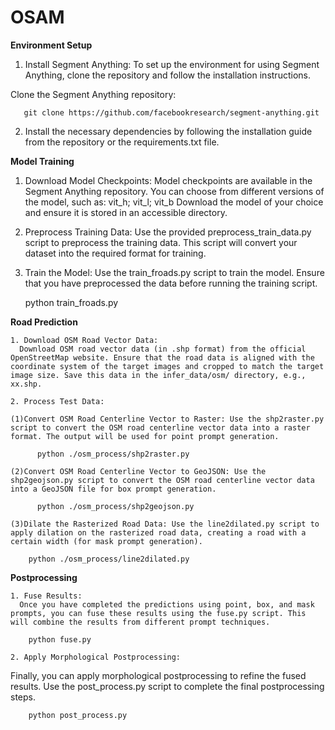 # OSAM
<b>Environment Setup</b>

  1. Install Segment Anything:
  To set up the environment for using Segment Anything, clone the repository and follow the installation instructions.
  
  Clone the Segment Anything repository:
  
	   git clone https://github.com/facebookresearch/segment-anything.git

  2. Install the necessary dependencies by following the installation guide from the repository or the requirements.txt file.

<b>Model Training</b>

  1. Download Model Checkpoints:
    Model checkpoints are available in the Segment Anything repository. You can choose from different versions of the model, such as: vit_h; vit_l; vit_b 
    Download the model of your choice and ensure it is stored in an accessible directory.

  2. Preprocess Training Data:
    Use the provided preprocess_train_data.py script to preprocess the training data. This script will convert your dataset into the required format for training.

  4. Train the Model:
    Use the train_froads.py script to train the model. Ensure that you have preprocessed the data before running the training script.
    
        python train_froads.py
      
<b>Road Prediction</b>
     
    1. Download OSM Road Vector Data:
      Download OSM road vector data (in .shp format) from the official OpenStreetMap website. Ensure that the road data is aligned with the coordinate system of the target images and cropped to match the target image size. Save this data in the infer_data/osm/ directory, e.g., xx.shp.
      
    2. Process Test Data:
    
    (1)Convert OSM Road Centerline Vector to Raster: Use the shp2raster.py script to convert the OSM road centerline vector data into a raster format. The output will be used for point prompt generation.
      
          python ./osm_process/shp2raster.py
      
    (2)Convert OSM Road Centerline Vector to GeoJSON: Use the shp2geojson.py script to convert the OSM road centerline vector data into a GeoJSON file for box prompt generation.
      
          python ./osm_process/shp2geojson.py
          
    (3)Dilate the Rasterized Road Data: Use the line2dilated.py script to apply dilation on the rasterized road data, creating a road with a certain width (for mask prompt generation).
      
        python ./osm_process/line2dilated.py

<b>Postprocessing</b>
     
    1. Fuse Results:
      Once you have completed the predictions using point, box, and mask prompts, you can fuse these results using the fuse.py script. This will combine the results from different prompt techniques.
        
        python fuse.py
      
    2. Apply Morphological Postprocessing:
Finally, you can apply morphological postprocessing to refine the fused results. Use the post_process.py script to complete the final postprocessing steps.
        
        python post_process.py
